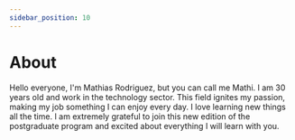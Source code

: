 ```yaml
---
sidebar_position: 10
---
```


# About

Hello everyone, I'm Mathias Rodriguez, but you can call me Mathi. I am 30 years old and work in the technology sector. This field ignites my passion, making my job something I can enjoy every day. I love learning new things all the time. I am extremely grateful to join this new edition of the postgraduate program and excited about everything I will learn with you.
